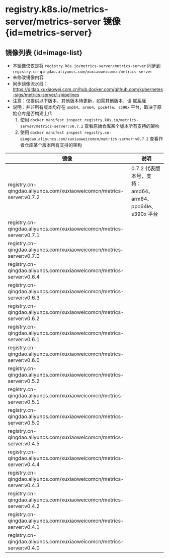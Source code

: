 # registry.k8s.io/metrics-server/metrics-server 镜像 {id=metrics-server}

## 镜像列表 {id=image-list}

- 本镜像仅仅是将 `registry.k8s.io/metrics-server/metrics-server` 同步到 `registry.cn-qingdao.aliyuncs.com/xuxiaoweicomcn/metrics-server`
- 未修改镜像内容
- 同步镜像流水线：https://gitlab.xuxiaowei.com.cn/hub.docker.com/github.com/kubernetes-sigs/metrics-server/-/pipelines
- 注意：仅提供以下版本，其他版本待更新，如需其他版本，请 [联系我](../../../guide/website.md)
- 说明：并非所有版本均存在 `amd64`、`arm64`、`ppc64le`、`s390x` 平台，取决于原始仓库是否构建上传
    1. 使用 `docker manifest inspect registry.k8s.io/metrics-server/metrics-server:v0.7.2` 查看原始仓库某个版本所有支持的架构
    2. 使用 `docker manifest inspect registry.cn-qingdao.aliyuncs.com/xuxiaoweicomcn/metrics-server:v0.7.2` 查看作者仓库某个版本所有支持的架构

| 镜像                                                                    | 说明                                          |
|-----------------------------------------------------------------------|---------------------------------------------|
| registry.cn-qingdao.aliyuncs.com/xuxiaoweicomcn/metrics-server:v0.7.2 | 0.7.2 代表版本号，支持：amd64、arm64、ppc64le、s390x 平台 |
| registry.cn-qingdao.aliyuncs.com/xuxiaoweicomcn/metrics-server:v0.7.1 |                                             |
| registry.cn-qingdao.aliyuncs.com/xuxiaoweicomcn/metrics-server:v0.7.0 |                                             |
| registry.cn-qingdao.aliyuncs.com/xuxiaoweicomcn/metrics-server:v0.6.4 |                                             |
| registry.cn-qingdao.aliyuncs.com/xuxiaoweicomcn/metrics-server:v0.6.3 |                                             |
| registry.cn-qingdao.aliyuncs.com/xuxiaoweicomcn/metrics-server:v0.6.2 |                                             |
| registry.cn-qingdao.aliyuncs.com/xuxiaoweicomcn/metrics-server:v0.6.1 |                                             |
| registry.cn-qingdao.aliyuncs.com/xuxiaoweicomcn/metrics-server:v0.6.0 |                                             |
| registry.cn-qingdao.aliyuncs.com/xuxiaoweicomcn/metrics-server:v0.5.2 |                                             |
| registry.cn-qingdao.aliyuncs.com/xuxiaoweicomcn/metrics-server:v0.5.1 |                                             |
| registry.cn-qingdao.aliyuncs.com/xuxiaoweicomcn/metrics-server:v0.5.0 |                                             |
| registry.cn-qingdao.aliyuncs.com/xuxiaoweicomcn/metrics-server:v0.4.5 |                                             |
| registry.cn-qingdao.aliyuncs.com/xuxiaoweicomcn/metrics-server:v0.4.4 |                                             |
| registry.cn-qingdao.aliyuncs.com/xuxiaoweicomcn/metrics-server:v0.4.3 |                                             |
| registry.cn-qingdao.aliyuncs.com/xuxiaoweicomcn/metrics-server:v0.4.2 |                                             |
| registry.cn-qingdao.aliyuncs.com/xuxiaoweicomcn/metrics-server:v0.4.1 |                                             |
| registry.cn-qingdao.aliyuncs.com/xuxiaoweicomcn/metrics-server:v0.4.0 |                                             |

<style>

._image_registry_cn-qingdao_aliyuncs_com_xuxiaoweicomcn_metrics-server table tr th:nth-child(1), 
._image_registry_cn-qingdao_aliyuncs_com_xuxiaoweicomcn_metrics-server table tr td:nth-child(1) {
    min-width: 510px;
}

._image_registry_cn-qingdao_aliyuncs_com_xuxiaoweicomcn_metrics-server table tr th:nth-child(2), 
._image_registry_cn-qingdao_aliyuncs_com_xuxiaoweicomcn_metrics-server table tr td:nth-child(2) {
    min-width: 455px;
}

</style>